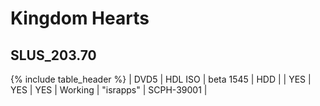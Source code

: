 # Kingdom Hearts
## __SLUS_203.70__

{% include table_header %}
| DVD5 | HDL ISO | beta 1545 | HDD |  | YES | YES | YES | Working | "israpps" | SCPH-39001 |  
